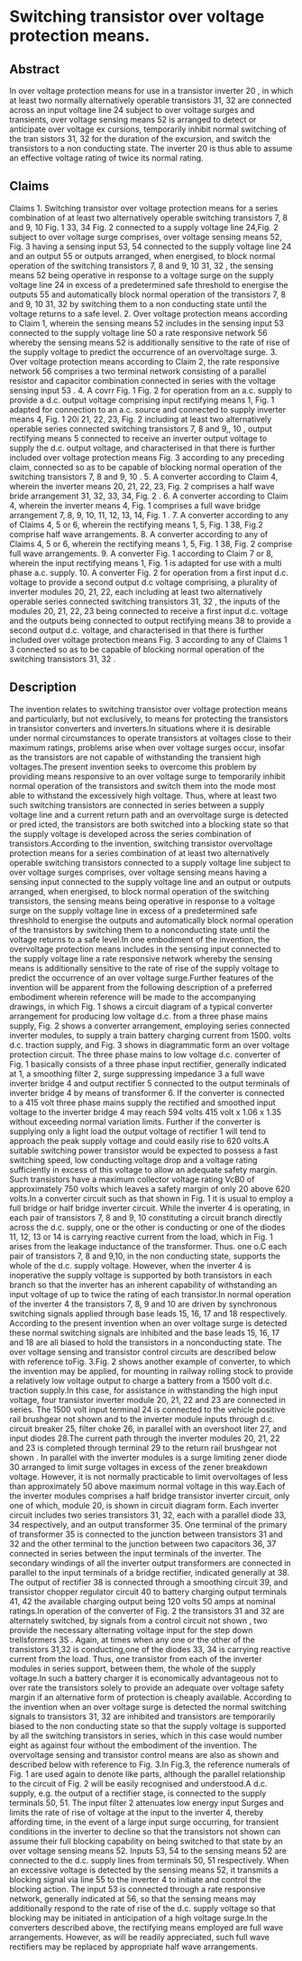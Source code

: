 # Switching transistor over voltage protection means.

## Abstract
In over voltage protection means for use in a transistor inverter 20 , in which at least two normally alternatively operable transistors 31, 32 are connected across an input voltage line 24 subject to over voltage surges and transients, over voltage sensing means 52 is arranged to detect or anticipate over voltage ex cursions, temporarily inhibit normal switching of the tran sistors 31, 32 for the duration of the excursion, and switch the transistors to a non conducting state. The inverter 20 is thus able to assume an effective voltage rating of twice its normal rating.

## Claims
Claims 1. Switching transistor over voltage protection means for a series combination of at least two alternatively operable switching transistors 7, 8 and 9, 10 Fig. 1 33, 34 Fig. 2 connected to a supply voltage line 24,Fig. 2 subject to over voltage surge comprises, over voltage sensing means 52, Fig. 3 having a sensing input 53, 54 connected to the supply voltage line 24 and an output 55 or outputs arranged, when energised, to block normal operation of the switching transistors 7, 8 and 9, 10 31, 32 , the sensing means 52 being operative in response to a voltage surge on the supply voltage line 24 in excess of a predetermined safe threshold to energise the outputs 55 and automatically block normal operation of the transistors 7, 8 and 9, 10 31, 32 by switching them to a non conducting state until the voltage returns to a safe level. 2. Over voltage protection means according to Claim 1, wherein the sensing means 52 includes in the sensing input 53 connected to the supply voltage line 50 a rate responsive network 56 whereby the sensing means 52 is additionally sensitive to the rate of rise of the supply voltage to predict the occurrence of an overvoltage surge. 3. Over voltage protection means according to Claim 2, the rate responsive network 56 comprises a two terminal network consisting of a parallel resistor and capacitor combination connected in series with the voltage sensing input 53 . 4. A covrr Fig. 1 Fig. 2 for operation from an a.c. supply to provide a d.c. output voltage comprising input rectifying means 1, Fig. 1 adapted for connection to an a.c. source and connected to supply inverter means 4, Fig. 1 20i 21, 22, 23, Fig. 2 including at least two alternatively operable series connected switching transistors 7, 8 and 9,, 10 , output rectifying means 5 connected to receive an inverter output voltage to supply the d.c. output voltage, and characterised in that there is further included over voltage protection means Fig. 3 according to any preceding claim, connected so as to be capable of blocking normal operation of the switching transistors 7, 8 and 9, 10 . 5. A converter according to Claim 4, wherein the inverter means 20, 21, 22, 23, Fig. 2 comprises a half wave bride arrangement 31, 32, 33, 34, Fig. 2 . 6. A converter according to Claim 4, wherein the inverter means 4, Fig. 1 comprises a full wave bridge arrangement 7, 8, 9, 10, 11, 12, 13, 14, Fig. 1 . 7. A converter according to any of Claims 4, 5 or 6, wherein the rectifying means 1, 5, Fig. 1 38, Fig.2 comprise half wave arrangements. 8. A converter according to any of Claims 4, 5 or 6, wherein the rectifying means 1, 5, Fig. 1 38, Fig. 2 comprise full wave arrangements. 9. A converter Fig. 1 according to Claim 7 or 8, wherein the input rectifying means 1, Fig. 1 is adapted for use with a multi phase a.c. supply. 10. A converter Fig. 2 for operation from a first input d.c. voltage to provide a second output d.c voltage comprising, a plurality of inverter modules 20, 21, 22, each including at least two alternatively operable series connected switching transistors 31, 32 , the inputs of the modules 20, 21, 22, 23 being connected to receive a first input d.c. voltage and the outputs being connected to output rectifying means 38 to provide a second output d.c. voltage, and characterised in that there is further included over voltage protection means Fig. 3 according to any of Claims 1 3 connected so as to be capable of blocking normal operation of the switching transistors 31, 32 .

## Description
The invention relates to switching transistor over voltage protection means and particularly, but not exclusively, to means for protecting the transistors in transistor converters and inverters.In situations where it is desirable under normal circumstances to operate transistors at voltages close to their maximum ratings, problems arise when over voltage surges occur, insofar as the transistors are not capable of withstanding the transient high voltages.The present invention seeks to overcome this problem by providing means responsive to an over voltage surge to temporarily inhibit normal operation of the transistors and switch them into the mode most able to withstand the excessively high voltage. Thus, where at least two such switching transistors are connected in series between a supply voltage line and a current return path and an overvoltage surge is detected or pred icted, the transistors are both switched into a blocking state so that the supply voltage is developed across the series combination of transistors.According to the invention, switching transistor overvoltage protection means for a series combination of at least two alternatively operable switching transistors connected to a supply voltage line subject to over voltage surges comprises, over voltage sensing means having a sensing input connected to the supply voltage line and an output or outputs arranged, when energised, to block normal operation of the switching transistors, the sensing means being operative in response to a voltage surge on the supply voltage line in excess of a predetermined safe threshhold to energise the outputs and automatically block normal operation of the transistors by switching them to a nonconducting state until the voltage returns to a safe level.In one embodiment of the invention, the overvoltage protection means includes in the sensing input connected to the supply voltage line a rate responsive network whereby the sensing means is additionally sensitive to the rate of rise of the supply voltage to predict the occurrence of an over voltage surge.Further features of the invention will be apparent from the following description of a preferred embodiment wherein reference will be made to the accompanying drawings, in which Fig. 1 shows a circuit diagram of a typical converter arrangement for producing low voltage d.c. from a three phase mains supply, Fig. 2 shows a converter arrangement, employing series connected inverter modules, to supply a train battery charging current from 1500. volts d.c. traction supply, and Fig. 3 shows in diagrammatic form an over voltage protection circuit. The three phase mains to low voltage d.c. converter of Fig. 1 basically consists of a three phase input rectifier, generally indicated at 1, a smoothing filter 2, surge suppressing impedance 3 a full wave inverter bridge 4 and output rectifier 5 connected to the output terminals of inverter bridge 4 by means of transformer 6. If the converter is connected to a 415 volt three phase mains supply the rectified and smoothed input voltage to the inverter bridge 4 may reach 594 volts 415 volt x 1.06 x 1.35 without exceeding normal variation limits. Further if the converter is supplying only a light load the output voltage of rectifier 1 will tend to approach the peak supply voltage and could easily rise to 620 volts.A suitable switching power transistor would be expected to possess a fast switching speed, low conducting.voltage drop and a voltage rating sufficiently in excess of this voltage to allow an adequate safety margin. Such transistors have a maximum collector voltage rating VcB0 of approximately 750 volts which leaves a safety margin of only 20 above 620 volts.In a converter circuit such as that shown in Fig. 1 it is usual to employ a full bridge or half bridge inverter circuit. While the inverter 4 is operating, in each pair of transistors 7, 8 and 9, 10 constituting a circuit branch directly across the d.c. supply, one or the other is conducting or one of the diodes 11, 12, 13 or 14 is carrying reactive current from the load, which in Fig. 1 arises from the leakage inductance of the transformer. Thus. one o.C each pair of transistors 7, 8 and 9,10, in the non conducting state, supports the whole of the d.c. supply voltage. However, when the inverter 4 is inoperative the supply voltage is supported by both transistors in each branch so that the inverter has an inherent capability of withstanding an input voltage of up to twice the rating of each transistor.In normal operation of the inverter 4 the transistors 7, 8, 9 and 10 are driven by synchronous switching signals applied through base leads 15, 16, 17 and 18 respectively. According to the present invention when an over voltage surge is detected these normal switching signals are inhibited and the base leads 15, 16, 17 and 18 are all biased to hold the transistors in a nonconducting state. The over voltage sensing and transistor control circuits are described below with reference toFig. 3.Fig. 2 shows another example of converter, to which the invention may be applied, for mounting in railway rolling stock to provide a relatively low voltage output to charge a battery from a 1500 volt d.c. traction supply.In this case, for assistance in withstanding the high input voltage, four transistor inverter module 20, 21, 22 and 23 are connected in series. The 1500 volt input terminal 24 is connected to the vehicle positive rail brushgear not shown and to the inverter module inputs through d.c. circuit breaker 25, filter choke 26, in parallel with an overshoot liter 27, and input diodes 28.The current path through the inverter modules 20, 21, 22 and 23 is completed through terminal 29 to the return rail brushgear not shown . In parallel with the inverter modules is a surge limiting zener diode 30 arranged to limit surge voltages in excess of the zener breakdown voltage. However, it is not normally practicable to limit overvoltages of less than approximately 50 above maximum normal voltage in this way.Each of the inverter modules comprises a half bridge transistor inverter circuit, only one of which, module 20, is shown in circuit diagram form. Each inverter circuit includes two series transistors 31, 32, each with a parallel diode 33, 34 respectively, and an output transformer 35. One terminal of the primary of transformer 35 is connected to the junction between transistors 31 and 32 and the other terminal to the junction between two capacitors 36, 37 connected in series between the input terminals of the inverter. The secondary windings of all the inverter output transformers are connected in parallel to the input terminals of a bridge rectifier, indicated generally at 38. The output of rectifier 38 is connected through a smoothing circuit 39, and transistor chopper regulator circuit 40 to battery charging output terminals 41, 42 the available charging output being 120 volts 50 amps at nominal ratings.In operation of the converter of Fig. 2 the transistors 31 and 32 are alternately switched, by signals from a control circuit not shown , two provide the necessary alternating voltage input for the step down trellsformers 3S . Again, at times when any one or the other of the transistors 31,32 is conducting,one of the diodes 33, 34 is carrying reactive current from the load. Thus, one transistor from each of the inverter modules in series support, between them, the whole of the supply voltage.In such a battery charger it is economically advantageous not to over rate the transistors solely to provide an adequate over voltage safety margin if an alternative form of protection is cheaply available. According to the invention when an over voltage surge is detected the normal switching signals to transistors 31, 32 are inhibited and transistors are temporarily biased to the non conducting state so that the supply voltage is supported by all the switching transistors in series, which in this case would number eight as against four without the embodiment of the invention. The overvoltage sensing and transistor control means are also as shown and described below with reference to Fig. 3.In Fig.3, the reference numerals of Fig. 1 are used again to denote like parts, although the parallel relationship to the circuit of Fig. 2 will be easily recognised and understood.A d.c. supply, e.g. the output of a rectifier stage, is connected to the supply terminals 50, 51. The input filter 2 attenuates low energy input Surges and limits the rate of rise of voltage at the input to the inverter 4, thereby affording time, in the event of a large input surge occurring, for transient conditions in the inverter to decline so that the transistors not shown can assume their full blocking capability on being switched to that state by an over voltage sensing means 52. Inputs 53, 54 to the sensing means 52 are connected to the d.c. supply lines from terminals 50, 51 respectively. When an excessive voltage is detected by the sensing means 52, it transmits a blocking signal via line 55 to the inverter 4 to initiate and control the blocking action. The input 53 is connected through a rate responsive network, generally indicated at 56, so that the sensing means may additionally respond to the rate of rise of the d.c. supply voltage so that blocking may be initiated in anticipation of a high voltage surge.In the converters described above, the rectifying means employed are full wave arrangements. However, as will be readily appreciated, such full wave rectifiers may be replaced by appropriate half wave arrangements.